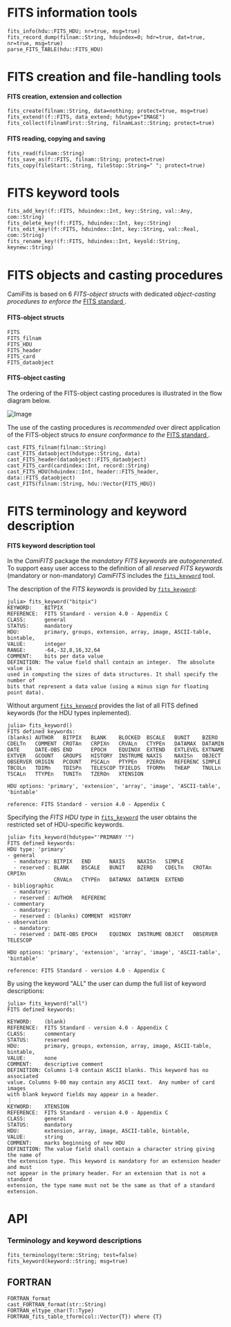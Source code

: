 

# FITS information tools

```@docs
fits_info(hdu::FITS_HDU; nr=true, msg=true)
fits_record_dump(filnam::String, hduindex=0; hdr=true, dat=true, nr=true, msg=true)
parse_FITS_TABLE(hdu::FITS_HDU)
```

# FITS creation and file-handling tools

#### FITS creation, extension and collection

```@docs
fits_create(filnam::String, data=nothing; protect=true, msg=true)
fits_extend!(f::FITS, data_extend; hdutype="IMAGE")
fits_collect(filnamFirst::String, filnamLast::String; protect=true)
```

#### FITS reading, copying and saving
```@docs
fits_read(filnam::String)
fits_save_as(f::FITS, filnam::String; protect=true)
fits_copy(fileStart::String, fileStop::String=" "; protect=true)
```

# FITS keyword tools

```@docs
fits_add_key!(f::FITS, hduindex::Int, key::String, val::Any, com::String)
fits_delete_key!(f::FITS, hduindex::Int, key::String)
fits_edit_key!(f::FITS, hduindex::Int, key::String, val::Real, com::String)
fits_rename_key!(f::FITS, hduindex::Int, keyold::String, keynew::String)
```

# FITS objects and casting procedures 
CamiFits is based on 6 *FITS-object structs* with dedicated *object-casting
procedures to enforce the* 
[FITS standard ](https://fits.gsfc.nasa.gov/fits_standard.html).

#### FITS-object structs
```@docs
FITS
FITS_filnam
FITS_HDU
FITS_header
FITS_card
FITS_dataobject
```

#### FITS-object casting
The ordering of the FITS-object casting procedures is illustrated in the 
flow diagram below. 

![Image](./assets/fits_casting.png)

The use of the casting procedures is *recommended* over direct application
of the FITS-object strucs *to ensure conformance to the* 
[FITS standard ](https://fits.gsfc.nasa.gov/fits_standard.html).

```@docs
cast_FITS_filnam(filnam::String)
cast_FITS_dataobject(hdutype::String, data)
cast_FITS_header(dataobject::FITS_dataobject)
cast_FITS_card(cardindex::Int, record::String)
cast_FITS_HDU(hduindex::Int, header::FITS_header, data::FITS_dataobject)
cast_FITS(filnam::String, hdu::Vector{FITS_HDU})
```


# FITS terminology and keyword description

#### FITS keyword description tool

In the *CamiFITS* package the *mandatory FITS keywords* are *autogenerated*. 
To support easy user access to the definition of all *reserved FITS keywords* 
(mandatory or non-mandatory) *CamiFITS* includes the [`fits_keyword`](@ref) 
tool. 

The description of the *FITS keywords* is provided by [`fits_keyword`](@ref):
```
julia> fits_keyword("bitpix")
KEYWORD:    BITPIX
REFERENCE:  FITS Standard - version 4.0 - Appendix C
CLASS:      general
STATUS:     mandatory
HDU:        primary, groups, extension, array, image, ASCII-table, bintable,
VALUE:      integer
RANGE:      -64,-32,8,16,32,64
COMMENT:    bits per data value
DEFINITION: The value field shall contain an integer.  The absolute value is
used in computing the sizes of data structures. It shall specify the number of
bits that represent a data value (using a minus sign for floating point data).
```
Without argument [`fits_keyword`](@ref) provides the list of all 
FITS defined keywords (for the HDU types inplemented).
```
julia> fits_keyword()
FITS defined keywords:
(blanks) AUTHOR   BITPIX   BLANK    BLOCKED  BSCALE   BUNIT    BZERO            
CDELTn   COMMENT  CROTAn   CRPIXn   CRVALn   CTYPEn   DATAMAX  DATAMIN          
DATE     DATE-OBS END      EPOCH    EQUINOX  EXTEND   EXTLEVEL EXTNAME          
EXTVER   GCOUNT   GROUPS   HISTORY  INSTRUME NAXIS    NAXISn   OBJECT           
OBSERVER ORIGIN   PCOUNT   PSCALn   PTYPEn   PZEROn   REFERENC SIMPLE           
TBCOLn   TDIMn    TDISPn   TELESCOP TFIELDS  TFORMn   THEAP    TNULLn           
TSCALn   TTYPEn   TUNITn   TZEROn   XTENSION 

HDU options: 'primary', 'extension', 'array', 'image', 'ASCII-table', 'bintable'

reference: FITS Standard - version 4.0 - Appendix C
```
Specifying the *FITS HDU type* in [`fits_keyword`](@ref) the user obtains the 
restricted set of HDU-specific keywords.
```
julia> fits_keyword(hdutype="'PRIMARY '")
FITS defined keywords:
HDU type: 'primary'
- general
  - mandatory: BITPIX   END      NAXIS    NAXISn   SIMPLE
  - reserved : BLANK    BSCALE   BUNIT    BZERO    CDELTn   CROTAn   CRPIXn   
               CRVALn   CTYPEn   DATAMAX  DATAMIN  EXTEND
- bibliographic
  - mandatory:
  - reserved : AUTHOR   REFERENC
- commentary
  - mandatory:
  - reserved : (blanks) COMMENT  HISTORY
- observation
  - mandatory:
  - reserved : DATE-OBS EPOCH    EQUINOX  INSTRUME OBJECT   OBSERVER TELESCOP

HDU options: 'primary', 'extension', 'array', 'image', 'ASCII-table', 'bintable'

reference: FITS Standard - version 4.0 - Appendix C
```
By using the keyword "ALL" the user can dump the full list of keyword 
descriptions:
```
julia> fits_keyword("all")
FITS defined keywords:

KEYWORD:    (blank)
REFERENCE:  FITS Standard - version 4.0 - Appendix C
CLASS:      commentary
STATUS:     reserved
HDU:        primary, groups, extension, array, image, ASCII-table, bintable,
VALUE:      none
COMMENT:    descriptive comment
DEFINITION: Columns 1-8 contain ASCII blanks. This keyword has no associated 
value. Columns 9-80 may contain any ASCII text.  Any number of card images 
with blank keyword fields may appear in a header.
⋮
KEYWORD:    XTENSION
REFERENCE:  FITS Standard - version 4.0 - Appendix C
CLASS:      general
STATUS:     mandatory
HDU:        extension, array, image, ASCII-table, bintable,
VALUE:      string
COMMENT:    marks beginning of new HDU
DEFINITION: The value field shall contain a character string giving the name of 
the extension type. This keyword is mandatory for an extension header and must 
not appear in the primary header. For an extension that is not a standard 
extension, the type name must not be the same as that of a standard extension.

```
# API

### Terminology and keyword descriptions

```@docs
fits_terminology(term::String; test=false)
fits_keyword(keyword::String; msg=true)
```

## FORTRAN

```@docs
FORTRAN_format
cast_FORTRAN_format(str::String)
FORTRAN_eltype_char(T::Type)
FORTRAN_fits_table_tform(col::Vector{T}) where {T}
```
